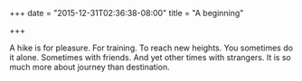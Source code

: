 +++
date = "2015-12-31T02:36:38-08:00"
title = "A beginning"

+++

A hike is for pleasure. For training. To reach new heights. You sometimes do it alone. Sometimes with friends. And yet other times with strangers. It is so much more about journey than destination.